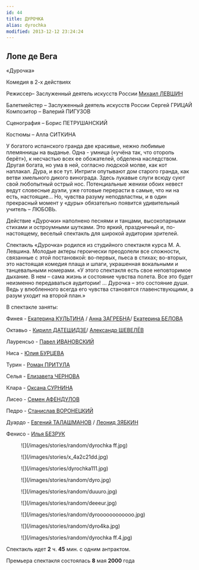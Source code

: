 ```yaml
---
id: 44
title: ДУРОЧКА
alias: dyrochka
modified: 2013-12-12 23:24:24
---
```


## Лопе де Вега

«Дурочка»

Комедия в 2-х действиях

Режиссер– Заслуженный деятель искусств России [Михаил ЛЕВШИН](153-mihail-levshin.html)

Балетмейстер – Заслуженный деятель искусств России Сергей ГРИЦАЙ Композитор – Валерий ПИГУЗОВ

Сценография – Борис ПЕТРУШАНСКИЙ

Костюмы – Алла СИТКИНА

У богатого испанского гранда две красивые, нежно любимые племянницы на выданье. Одна - умница («учёна так, что оторопь берёт»), к несчастью всех ее обожателей, обделена наследством. Другая богата, но ума в ней, согласно людской молве, как кот наплакал. Дура, и все тут. Интриги опутывают дом старого гранда, как ветви хмельного дикого винограда. Здесь лукавые слуги всюду суют свой любопытный острый нос. Потенциальные женихи обоих невест ведут словесные дуэли, уже готовые перерасти в самые, что ни на есть, настоящие… Но, чувства разуму неподвластны, и в один прекрасный момент у «дуры» обязательно появится удивительный учитель – ЛЮБОВЬ.

Действие «Дурочки» наполнено песнями и танцами, высокопарными стихами и остроумными шутками. Это яркий, праздничный и, по-настоящему, веселый спектакль для широкой аудитории зрителей.

Спектакль «Дурочка» родился из студийного спектакля курса М. А. Левшина. Молодые актеры героически преодолели все сложности, связанные с этой постановкой: во-первых, пьеса в стихах; во-вторых, это настоящая комедия плаща и шпаги, украшенная вокальными и танцевальными номерами. «У этого спектакля есть свое неповторимое дыхание. В нем – сама жизнь и состояние чувства полета. Все это будет неизменно передаваться аудитории! … Дурочка – это состояние души. Ведь у влюбленного всегда его чувства становятся главенствующими, а разум уходит на второй план.»

В спектакле заняты:

Финея - [Екатерина КУЛЬТИНА](81-ekaterina-kyltina.html) / [Анна ЗАГРЕБНА](79-anna-zagrebna.html)/ [Екатерина БЕЛОВА](23-belova-ekaterina.html)

Октавьо - [Кирилл ДАТЕШИДЗЕ](281-kirilldateshidze.html)[</a>/ <a href="87-aleksandr-shevelov.html">Александр ШЕВЕЛЁВ](281-kirilldateshidze.html)

Лауренсьо - [Павел ИВАНОВСКИЙ](284-2013-09-08-18-38-31.html)<a href="284-2013-09-08-18-38-31.html"></a>

Ниса - [Юлия БУРЦЕВА](78-ylia-burceva.html)

Турин - [Роман ПРИТУЛА](50-roman-pritula.html)

Селья - [Елизавета ЧЕРНОВА](48-chernovaelizaveta.html)

Клара - [Оксана СУРНИНА](85-oksana-surnina.html)

Лисео - [Семен АФЕНДУЛОВ](22-afendulov-semen.html)

Педро - [Станислав ВОРОНЕЦКИЙ](51-stas-voronetski.html)

Дуардо - [Евгений ТАЛАШМАНОВ](84-talashmanovevgenii.html) / [Леонид ЗЯБКИН](67-leonid-zabkin.html)

Фенисо - [Илья БЕЗРУК](83-bezryk-ilya.html)[](83-dmitrii-rudakov.html)

<figure>
![](/images/stories/random/dyrochka ff.jpg)
</figure>

<figure>
![](/images/stories/x_4a2c21dd.jpg)
</figure>

<figure>
![](/images/stories/dyrochka111.jpg)
</figure>

<figure>
![](/images/stories/random/dyro.jpg)
</figure>

<figure>
![](/images/stories/random/duuuro.jpg)
</figure>

<figure>
![](/images/stories/random/deeeur.jpg)
</figure>

<figure>
![](/images/stories/random/dyroooooooooooo.jpg)
</figure>

<figure>
![](/images/stories/random/dyro4ka.jpg)
</figure>

<figure>
![](/images/stories/random/dyrochka ff.4.jpg)
</figure>

Спектакль идет **2** ч. **45** мин. с одним антрактом.

Премьера спектакля состоялась **8** мая **2000** года

